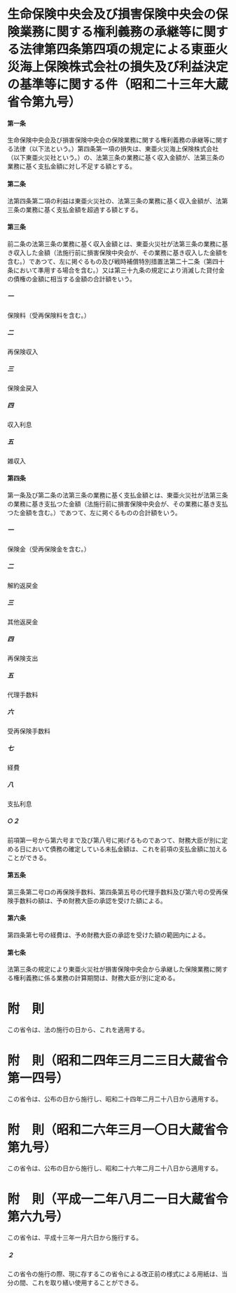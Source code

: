 # 生命保険中央会及び損害保険中央会の保険業務に関する権利義務の承継等に関する法律第四条第四項の規定による東亜火災海上保険株式会社の損失及び利益決定の基準等に関する件（昭和二十三年大蔵省令第九号）
#### 第一条
生命保険中央会及び損害保険中央会の保険業務に関する権利義務の承継等に関する法律（以下法という。）第四条第一項の損失は、東亜火災海上保険株式会社（以下東亜火災社という。）の、法第三条の業務に基く収入金額が、法第三条の業務に基く支払金額に対し不足する額とする。
#### 第二条
法第四条第二項の利益は東亜火災社の、法第三条の業務に基く収入金額が、法第三条の業務に基く支払金額を超過する額とする。
#### 第三条
前二条の法第三条の業務に基く収入金額とは、東亜火災社が法第三条の業務に基き収入した金額（法施行前に損害保険中央会が、その業務に基き収入した金額を含む。）であつて、左に掲ぐるもの及び戦時補償特別措置法第二十二条（第四十条において準用する場合を含む。）又は第三十九条の規定により消滅した貸付金の債権の金額に相当する金額の合計額をいう。
##### 一
保険料（受再保険料を含む。）
##### 二
再保険収入
##### 三
保険金戻入
##### 四
収入利息
##### 五
雑収入
#### 第四条
第一条及び第二条の法第三条の業務に基く支払金額とは、東亜火災社が法第三条の業務に基き支払つた金額（法施行前に損害保険中央会が、その業務に基き支払つた金額を含む。）であつて、左に掲ぐるものの合計額をいう。
##### 一
保険金（受再保険金を含む。）
##### 二
解約返戻金
##### 三
其他返戻金
##### 四
再保険支出
##### 五
代理手数料
##### 六
受再保険手数料
##### 七
経費
##### 八
支払利息
##### ○２
前項第一号から第六号まで及び第八号に掲げるものであつて、財務大臣が別に定める日において債務の確定している未払金額は、これを前項の支払金額に加えることができる。
#### 第五条
第三条第二号ロの再保険手数料、第四条第五号の代理手数料及び第六号の受再保険手数料の額は、予め財務大臣の承認を受けた額による。
#### 第六条
第四条第七号の経費は、予め財務大臣の承認を受けた額の範囲内による。
#### 第七条
法第三条の規定により東亜火災社が損害保険中央会から承継した保険業務に関する権利義務に係る業務の計算期間は、財務大臣が別に定める。
# 附　則
この省令は、法の施行の日から、これを適用する。
# 附　則（昭和二四年三月二三日大蔵省令第一四号）
この省令は、公布の日から施行し、昭和二十四年二月二十八日から適用する。
# 附　則（昭和二六年三月一〇日大蔵省令第九号）
この省令は、公布の日から施行し、昭和二十六年二月二十八日から適用する。
# 附　則（平成一二年八月二一日大蔵省令第六九号）
この省令は、平成十三年一月六日から施行する。
##### ２
この省令の施行の際、現に存するこの省令による改正前の様式による用紙は、当分の間、これを取り繕い使用することができる。
